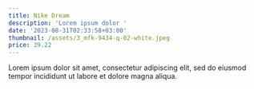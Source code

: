 ```yaml
---
title: Nike Dream
description: 'Lorem ipsum dolor '
date: '2023-08-31T02:33:58+03:00'
thumbnail: /assets/3_mfk-9434-q-02-white.jpeg
price: 39.22
---
```

Lorem ipsum dolor sit amet, consectetur adipiscing elit, sed do eiusmod tempor incididunt ut labore et dolore magna aliqua.
